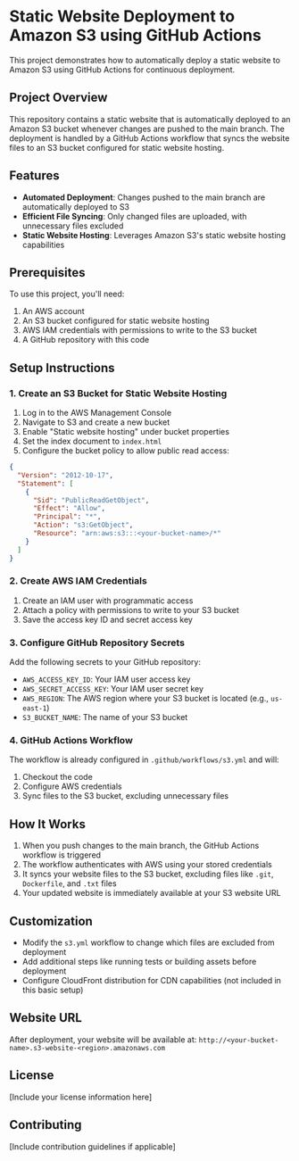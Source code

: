 # Static Website Deployment to Amazon S3 using GitHub Actions

This project demonstrates how to automatically deploy a static website to Amazon S3 using GitHub Actions for continuous deployment.

## Project Overview

This repository contains a static website that is automatically deployed to an Amazon S3 bucket whenever changes are pushed to the main branch. The deployment is handled by a GitHub Actions workflow that syncs the website files to an S3 bucket configured for static website hosting.

## Features

- **Automated Deployment**: Changes pushed to the main branch are automatically deployed to S3
- **Efficient File Syncing**: Only changed files are uploaded, with unnecessary files excluded
- **Static Website Hosting**: Leverages Amazon S3's static website hosting capabilities

## Prerequisites

To use this project, you'll need:

1. An AWS account
2. An S3 bucket configured for static website hosting
3. AWS IAM credentials with permissions to write to the S3 bucket
4. A GitHub repository with this code

## Setup Instructions

### 1. Create an S3 Bucket for Static Website Hosting

1. Log in to the AWS Management Console
2. Navigate to S3 and create a new bucket
3. Enable "Static website hosting" under bucket properties
4. Set the index document to `index.html`
5. Configure the bucket policy to allow public read access:

```json
{
  "Version": "2012-10-17",
  "Statement": [
    {
      "Sid": "PublicReadGetObject",
      "Effect": "Allow",
      "Principal": "*",
      "Action": "s3:GetObject",
      "Resource": "arn:aws:s3:::<your-bucket-name>/*"
    }
  ]
}
```

### 2. Create AWS IAM Credentials

1. Create an IAM user with programmatic access
2. Attach a policy with permissions to write to your S3 bucket
3. Save the access key ID and secret access key

### 3. Configure GitHub Repository Secrets

Add the following secrets to your GitHub repository:

- `AWS_ACCESS_KEY_ID`: Your IAM user access key
- `AWS_SECRET_ACCESS_KEY`: Your IAM user secret key
- `AWS_REGION`: The AWS region where your S3 bucket is located (e.g., `us-east-1`)
- `S3_BUCKET_NAME`: The name of your S3 bucket

### 4. GitHub Actions Workflow

The workflow is already configured in `.github/workflows/s3.yml` and will:

1. Checkout the code
2. Configure AWS credentials
3. Sync files to the S3 bucket, excluding unnecessary files

## How It Works

1. When you push changes to the main branch, the GitHub Actions workflow is triggered
2. The workflow authenticates with AWS using your stored credentials
3. It syncs your website files to the S3 bucket, excluding files like `.git`, `Dockerfile`, and `.txt` files
4. Your updated website is immediately available at your S3 website URL

## Customization

- Modify the `s3.yml` workflow to change which files are excluded from deployment
- Add additional steps like running tests or building assets before deployment
- Configure CloudFront distribution for CDN capabilities (not included in this basic setup)

## Website URL

After deployment, your website will be available at:
`http://<your-bucket-name>.s3-website-<region>.amazonaws.com`

## License

[Include your license information here]

## Contributing

[Include contribution guidelines if applicable]
